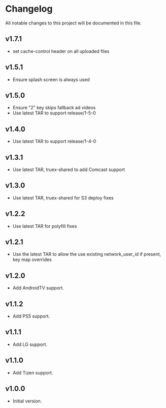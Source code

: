 # Changelog
All notable changes to this project will be documented in this file.

## v1.7.1
* set cache-control header on all uploaded files

## v1.5.1
* Ensure splash screen is always used

## v1.5.0
* Ensure "2" key skips fallback ad videos
* Use latest TAR to support release/1-5-0

## v1.4.0
* Use latest TAR to support release/1-4-0

## v1.3.1
* Use latest TAR, truex-shared to add Comcast support

## v1.3.0
* Use latest TAR, truex-shared for S3 deploy fixes

## v1.2.2
* Use latest TAR for polyfill fixes

## v1.2.1
* Use the latest TAR to allow the use existing network_user_id if present, key map overrides

## v1.2.0
* Add AndroidTV support.

## v1.1.2
* Add PS5 support.

## v1.1.1
* Add LG support.

## v1.1.0
* Add Tizen support.

## v1.0.0
* Initial version.